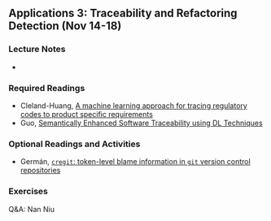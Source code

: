 ## Applications 3: Traceability and Refactoring Detection (Nov 14-18)

### Lecture Notes

* 

### Required Readings

* Cleland-Huang, [A machine learning approach for tracing regulatory codes to product specific requirements](https://dl.acm.org/doi/pdf/10.1145/1806799.1806825)
* Guo, [Semantically Enhanced Software Traceability using DL Techniques](https://ieeexplore.ieee.org/abstract/document/7985645)


### Optional Readings and Activities

* Germán, [`cregit`: token-level blame information in `git` version control repositories](https://link.springer.com/article/10.1007/s10664-019-09704-x)

### Exercises

Q&A: Nan Niu

